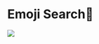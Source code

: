 # Emoji Search👋


![](https://res.cloudinary.com/practicaldev/image/fetch/s--_6Wf4x7L--/c_limit%2Cf_auto%2Cfl_progressive%2Cq_auto%2Cw_880/https://cdn.dribbble.com/users/3736458/screenshots/14570552/media/13b48db6d3b8d8e28d0d458041deeb6c.png)

